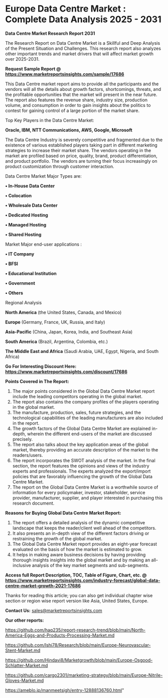 # Europe Data Centre Market : Complete Data Analysis 2025 - 2031

<strong>Data Centre Market Research Report 2031</strong>

The Research Report on Data Centre Market is a Skillful and Deep Analysis of the Present Situation and Challenges. This research report also analyzes other important trends and market drivers that will affect market growth over 2025-2031.

<strong>Request Sample Report @ <a href=https://www.marketreportsinsights.com/sample/17686>https://www.marketreportsinsights.com/sample/17686</a></strong>

This Data Centre market report aims to provide all the participants and the vendors will all the details about growth factors, shortcomings, threats, and the profitable opportunities that the market will present in the near future. The report also features the revenue share, industry size, production volume, and consumption in order to gain insights about the politics to contest for gaining control of a large portion of the market share.

Top Key Players in the Data Centre Market:

<strong>Oracle, IBM, NTT Communications, AWS, Google, Microsoft</strong>

The Data Centre Industry is severely competitive and fragmented due to the existence of various established players taking part in different marketing strategies to increase their market share. The vendors operating in the market are profiled based on price, quality, brand, product differentiation, and product portfolio. The vendors are turning their focus increasingly on product customization through customer interaction.

Data Centre Market Major Types are:

<strong>• In-House Data Center

• Colocation

• Wholesale Data Center

• Dedicated Hosting

• Managed Hosting

• Shared Hosting</strong>

Market Major end-user applications :

<strong>• IT Company

• BFSI

• Educational Institution

• Government

• Others</strong>

Regional Analysis

</u><strong><b>North America</b></strong> (the United States, Canada, and Mexico)

<strong><b>Europe </b></strong>(Germany, France, UK, Russia, and Italy)

<strong><b>Asia-Pacific</b></strong> (China, Japan, Korea, India, and Southeast Asia)

<strong><b>South America</b></strong> (Brazil, Argentina, Colombia, etc.)

<strong><b>The Middle East and Africa</b></strong> (Saudi Arabia, UAE, Egypt, Nigeria, and South Africa)

<strong>Go For Interesting Discount Here: <a href=https://www.marketreportsinsights.com/discount/17686>https://www.marketreportsinsights.com/discount/17686</a></strong>

<strong>Points Covered in The Report:</strong>
<ol>
  <li>The major points considered in the Global Data Centre Market report include the leading competitors operating in the global market.</li>
  <li>The report also contains the company profiles of the players operating in the global market.</li>
  <li>The manufacture, production, sales, future strategies, and the technological capabilities of the leading manufacturers are also included in the report.</li>
  <li>The growth factors of the Global Data Centre Market are explained in-depth, wherein the different end-users of the market are discussed precisely.</li>
  <li>The report also talks about the key application areas of the global market, thereby providing an accurate description of the market to the readers/users.</li>
  <li>The report incorporates the SWOT analysis of the market. In the final section, the report features the opinions and views of the industry experts and professionals. The experts analyzed the export/import policies that are favorably influencing the growth of the Global Data Centre Market.</li>
  <li>The report on the Global Data Centre Market is a worthwhile source of information for every policymaker, investor, stakeholder, service provider, manufacturer, supplier, and player interested in purchasing this research document.</li>
</ol>
<strong>Reasons for Buying Global Data Centre Market Report:</strong>

<ol>
  <li>The report offers a detailed analysis of the dynamic competitive landscape that keeps the reader/client well ahead of the competitors.</li>
  <li>It also presents an in-depth view of the different factors driving or restraining the growth of the global market.</li>
  <li>The Global Data Centre Market report provides an eight-year forecast evaluated on the basis of how the market is estimated to grow.</li>
  <li>It helps in making aware business decisions by having providing thorough insights insights into the global market and by making an all-inclusive analysis of the key market segments and sub-segments.</li>
</ol>
<strong>Access full Report Description, TOC, Table of Figure, Chart, etc. @ <a href=https://www.marketreportsinsights.com/industry-forecast/global-data-centre-market-growth-2021-17686>https://www.marketreportsinsights.com/industry-forecast/global-data-centre-market-growth-2021-17686</a></strong>


Thanks for reading this article; you can also get individual chapter wise section or region wise report version like Asia, United States, Europe.

<strong>Contact Us:</strong>
sales@marketreportsinsights.com

<strong>Our other reports:</strong>

<a href=https://github.com/haq235/report-research-trend/blob/main/North-America-Eggs-and-Products-Processing-Market.md>https://github.com/haq235/report-research-trend/blob/main/North-America-Eggs-and-Products-Processing-Market.md</a>

<a href=https://github.com/Ishi78/Research/blob/main/Europe-Neurovascular-Stent-Market.md>https://github.com/Ishi78/Research/blob/main/Europe-Neurovascular-Stent-Market.md</a>

<a href=https://github.com/Hindavi8/Marketgrowth/blob/main/Europe-Osgood-Schlatter-Market.md>https://github.com/Hindavi8/Marketgrowth/blob/main/Europe-Osgood-Schlatter-Market.md</a>

<a href=https://github.com/cargo2301/marketing-strategy/blob/main/Europe-Nitrile-Gloves-Market.md>https://github.com/cargo2301/marketing-strategy/blob/main/Europe-Nitrile-Gloves-Market.md</a>

<a href=https://ameblo.jp/manmeetsigh/entry-12888136760.html>https://ameblo.jp/manmeetsigh/entry-12888136760.html</a>"
